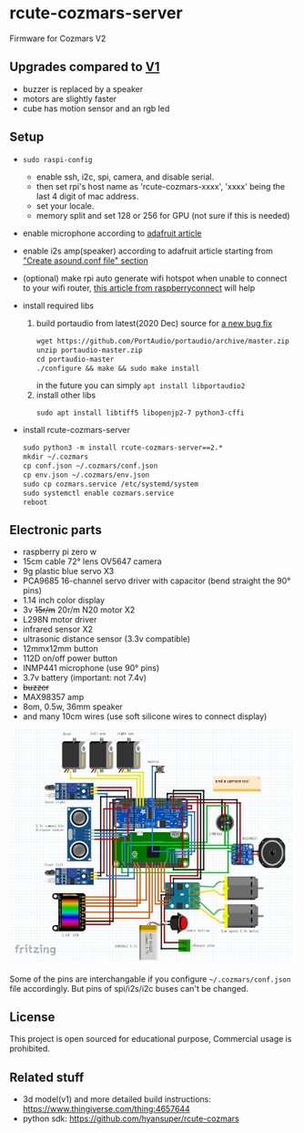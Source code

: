 # rcute-cozmars-server

Firmware for Cozmars V2

## Upgrades compared to [V1](https://github.com/hyansuper/rcute-cozmars-server/tree/v1)

* buzzer is replaced by a speaker
* motors are slightly faster
* cube has motion sensor and an rgb led

## Setup

* `sudo raspi-config`
	* enable ssh, i2c, spi, camera, and disable serial.
	* then set rpi's host name as 'rcute-cozmars-xxxx', 'xxxx' being the last 4 digit of mac address.
	* set your locale.
	* memory split and set 128 or 256 for GPU (not sure if this is needed)
* enable microphone according to [adafruit article](https://learn.adafruit.com/adafruit-i2s-mems-microphone-breakout/raspberry-pi-wiring-test)
* enable i2s amp(speaker) according to adafruit article starting from ["Create asound.conf file" section](https://learn.adafruit.com/adafruit-max98357-i2s-class-d-mono-amp/raspberry-pi-usage#create-asound-dot-conf-file-2712971-28)
* (optional) make rpi auto generate wifi hotspot when unable to connect to your wifi router, [this article from raspberryconnect](https://www.raspberryconnect.com/projects/65-raspberrypi-hotspot-accesspoints/158-raspberry-pi-auto-wifi-hotspot-switch-direct-connection) will help
* install required libs
	1. build portaudio from latest(2020 Dec) source for [a new bug fix](https://github.com/PortAudio/portaudio/pull/344)
		```
		wget https://github.com/PortAudio/portaudio/archive/master.zip
		unzip portaudio-master.zip
		cd portaudio-master
		./configure && make && sudo make install
		```
		in the future you can simply `apt install libportaudio2`
	2. install other libs
		```
		sudo apt install libtiff5 libopenjp2-7 python3-cffi
		```

* install rcute-cozmars-server 
	```
	sudo python3 -m install rcute-cozmars-server==2.*
	mkdir ~/.cozmars
	cp conf.json ~/.cozmars/conf.json
	cp env.json ~/.cozmars/env.json
	sudo cp cozmars.service /etc/systemd/system
	sudo systemctl enable cozmars.service
	reboot
	```

## Electronic parts

* raspberry pi zero w
* 15cm cable 72° lens OV5647 camera
* 9g plastic blue servo X3
* PCA9685 16-channel servo driver with capacitor (bend straight the 90° pins)
* 1.14 inch color display
* 3v ~~15r/m~~ 20r/m N20 motor X2
* L298N motor driver
* infrared sensor X2
* ultrasonic distance sensor (3.3v compatible)
* 12mmx12mm button
* 112D on/off power button
* INMP441 microphone (use 90° pins)
* 3.7v battery (important: not 7.4v)
* ~~buzzer~~
* MAX98357 amp
* 8om, 0.5w, 36mm speaker
* and many 10cm wires (use soft silicone wires to connect display)

![wiring](/wiring.png)

Some of the pins are interchangable if you configure `~/.cozmars/conf.json` file accordingly. But pins of spi/i2s/i2c buses can't be changed.

## License

This project is open sourced for educational purpose, Commercial usage is prohibited.

## Related stuff

* 3d model(v1) and more detailed build instructions: https://www.thingiverse.com/thing:4657644
* python sdk: https://github.com/hyansuper/rcute-cozmars
